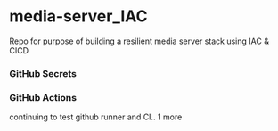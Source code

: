 # media-server_IAC

Repo for purpose of building a resilient media server stack using IAC & CICD

### GitHub Secrets

### GitHub Actions
continuing to test github runner and CI..
1 more